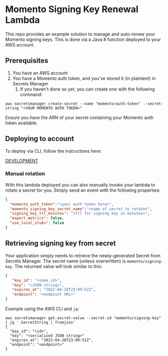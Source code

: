 # Momento Signing Key Renewal Lambda
This repo provides an example solution to manage and auto-renew your Momento signing keys. This is done via a Java 8 function deployed to your AWS account.

## Prerequisites
1. You have an AWS account
2. You have a Momento auth token, and you've stored it (in plaintext) in Secrets Manager
   1. If you haven't done so yet, you can create one with the following command:
```shell
aws secretsmanager create-secret --name "momento/auth-token" --secret-string "<YOUR MOMENTO AUTH TOKEN>"
```
Ensure you have the ARN of your secret containing your Momento auth token available.

## Deploying to account
To deploy via CLI, follow the instructions here:

[DEVELOPMENT](./DEVELOPMENT.md)

### Manual rotation
With this lambda deployed you can also manually invoke your lambda to rotate a secret for you. Simply send an event with the following properties:
```json
{
  "momento_auth_token":"<your auth token here>",
  "momento_signing_key_secret_name":"<name of secret to rotate>",
  "signing_key_ttl_minutes": "<ttl for signing key in minutes>",
  "export_metrics": false,
  "use_local_stubs": false
}
```

## Retrieving signing key from secret
Your application simply needs to retrieve the newly-generated Secret from Secrets Manager. The secret name (unless overwritten) is `momento/signing-key`.
The returned value will look similar to this:
```json
{
   "key_id": "<some_id>",
   "key": "<JSON string>",
   "expires_at": "2022-04-28T23:09:52Z",
   "endpoint": "<endpoint URL>"
}
```

Example using the AWS CLI and `jq`:

```shell
aws secretsmanager get-secret-value --secret-id "momento/signing-key" | jq '.SecretString | fromjson'
{
  "key_id": "<id>",
  "key": "<serialized JSON string>"
  "expires_at": "2022-04-28T23:09:52Z",
  "endpoint": "<endpoint>"
}
```

